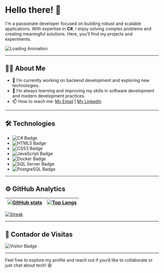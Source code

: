 # Hello there! 👋

I'm a passionate developer focused on building robust and scalable applications. With expertise in **C#**, I enjoy solving complex problems and creating meaningful solutions. Here, you'll find my projects and experiments.

![Loading Animation](https://media0.giphy.com/media/v1.Y2lkPTc5MGI3NjExOTB5N2twZDRhODZxaXc5eDdocnJ3ZDRkYW94M3V2ZWZpcXVuOHd6biZlcD12MV9pbnRlcm5hbF9naWZfYnlfaWQmY3Q9Zw/qgQUggAC3Pfv687qPC/giphy.gif)

---

## 👨‍💻 About Me
- 🔭 I’m currently working on backend development and exploring new technologies.
- 🌱 I’m always learning and improving my skills in software development and modern development practices.
- 📫 How to reach me: [My Email](mailto:silvalimamatheus@outlook.com) | [My Linkedln](https://linkedin.com/in/matheussilvalimaa)

---

## 🛠️ Technologies
- ![C# Badge](https://img.shields.io/badge/C%23-Informational?style=flat&logo=CSharp&logoColor=white&color=blue)
- ![HTML5 Badge](https://img.shields.io/badge/HTML5-E34F26?style=flat&logo=html5&logoColor=white)
- ![CSS3 Badge](https://img.shields.io/badge/CSS3-1572B6?style=flat&logo=css3&logoColor=white)
- ![JavaScript Badge](https://img.shields.io/badge/JavaScript-Informational?style=flat&logo=JavaScript&logoColor=white&color=yellow)
- ![Docker Badge](https://img.shields.io/badge/Docker-Informational?style=flat&logo=docker&logoColor=white&color=blue)
- ![SQL Server Badge](https://img.shields.io/badge/SQL%20Server-CC2927?style=flat&logo=microsoft-sql-server&logoColor=white)
- ![PostgreSQL Badge](https://img.shields.io/badge/PostgreSQL-336791?style=flat&logo=postgresql&logoColor=white)

---

## ⚙️ GitHub Analytics

| <a href="https://github.com/anuraghazra/github-readme-stats"><img align="center" src="https://github-readme-stats.vercel.app/api?username=SEU_USUARIO&show_icons=true&theme=dark" alt="GitHub stats" /></a> | [![Top Langs](https://github-readme-stats.vercel.app/api/top-langs/?username=SEU_USUARIO&layout=compact&theme=dark)](https://github.com/anuraghazra/github-readme-stats) |
| ------------- | ------------- |

[![Streak](https://github-readme-streak-stats.herokuapp.com/?user=matheussilvalimaa&theme=dark)](https://git.io/streak-stats)

---

## 👀 Contador de Visitas

![Visitor Badge](https://visitor-badge.glitch.me/badge?page_id=matheussilvalimaa.matheussilvalimaa)

---

Feel free to explore my profile and reach out if you’d like to collaborate or just chat about tech! 😄
